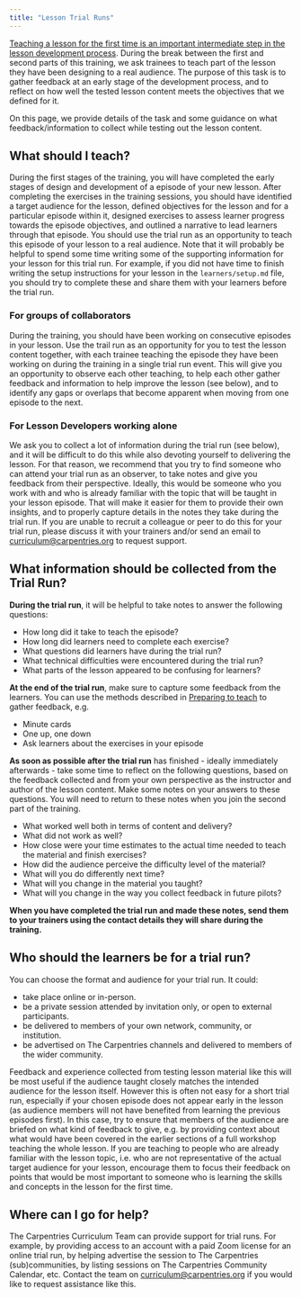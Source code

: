 ```yaml
---
title: "Lesson Trial Runs"
---
```


[Teaching a lesson for the first time is an important intermediate step in the lesson development process](../episodes/17-operations.md).
During the break between the first and second parts of this training,
we ask trainees to teach part of the lesson they have been designing to a real audience.
The purpose of this task is to gather feedback at an early stage of the development process,
and to reflect on how well the tested lesson content meets the objectives that we defined for it.

On this page, we provide details of the task and 
some guidance on what feedback/information to collect while testing out the lesson content.


## What should I teach?

During the first stages of the training, you will have completed 
the early stages of design and development of a episode of your new lesson.
After completing the exercises in the training sessions,
you should have identified a target audience for the lesson,
defined objectives for the lesson and for a particular episode within it,
designed exercises to assess learner progress towards the episode objectives,
and outlined a narrative to lead learners through that episode.
You should use the trial run as an opportunity to teach this episode of your lesson to a real audience.
Note that it will probably be helpful to spend some time 
writing some of the supporting information for your lesson for this trial run.
For example, if you did not have time to finish writing the setup instructions
for your lesson in the `learners/setup.md` file,
you should try to complete these and share them with your learners before the trial run.

### For groups of collaborators

During the training, you should have been working on consecutive episodes in your lesson.
Use the trail run as an opportunity for you to test the lesson content together,
with each trainee teaching the episode they have been working on during the training 
in a single trial run event.
This will give you an opportunity to observe each other teaching,
to help each other gather feedback and information to help improve the lesson (see below),
and to identify any gaps or overlaps that become apparent when moving from one
episode to the next.

### For Lesson Developers working alone

We ask you to collect a lot of information during the trial run (see below),
and it will be difficult to do this while also devoting yourself to delivering the lesson.
For that reason, we recommend that you try to find someone who can attend your trial run
as an observer, to take notes and give you feedback from their perspective.
Ideally, this would be someone who you work with and who is already familiar 
with the topic that will be taught in your lesson episode.
That will make it easier for them to provide their own insights, 
and to properly capture details in the notes they take during the trial run.
If you are unable to recruit a colleague or peer to do this for your trial run,
please discuss it with your trainers and/or send an email to
[curriculum@carpentries.org](mailto:curriculum@carpentries.org) to request support.


## What information should be collected from the Trial Run?

**During the trial run**, it will be helpful to take notes to answer the following questions:

- How long did it take to teach the episode?
- How long did learners need to complete each exercise?
- What questions did learners have during the trial run?
- What technical difficulties were encountered during the trial run?
- What parts of the lesson appeared to be confusing for learners?

**At the end of the trial run**, make sure to capture some feedback from the learners.
You can use the methods described in [Preparing to teach](../episodes/18-preparing.md) to
gather feedback, e.g.

- Minute cards
- One up, one down
- Ask learners about the exercises in your episode

**As soon as possible after the trial run** has finished -
ideally immediately afterwards -
take some time to reflect on the following questions,
based on the feedback collected and from your own perspective 
as the instructor and author of the lesson content.
Make some notes on your answers to these questions.
You will need to return to these notes when you join the second part of the training.

- What worked well both in terms of content and delivery?
- What did not work as well?
- How close were your time estimates to the actual time needed to teach the material and finish exercises?
- How did the audience perceive the difficulty level of the material?
- What will you do differently next time?
- What will you change in the material you taught?
- What will you change in the way you collect feedback in future pilots?  

**When you have completed the trial run and made these notes,
send them to your trainers using the contact details they will share during the training.**

## Who should the learners be for a trial run?

You can choose the format and audience for your trial run. It could:

- take place online or in-person.
- be a private session attended by invitation only, or open to external participants.
- be delivered to members of your own network, community, or institution.
- be advertised on The Carpentries channels and delivered to members of the wider community.

Feedback and experience collected from testing lesson material like this will be most useful if
the audience taught closely matches the intended audience for the lesson itself. 
However this is often not easy for a short trial run, 
especially if your chosen episode does not appear early in the lesson 
(as audience members will not have benefited from learning the previous episodes first). 
In this case, 
try to ensure that members of the audience are briefed on what kind of feedback to give, 
e.g. by providing context about what would have been covered 
in the earlier sections of a full workshop teaching the whole lesson.
If you are teaching to people who are already familiar with the lesson topic, i.e.
who are not representative of the actual target audience for your lesson,
encourage them to focus their feedback on points that would be most important to someone 
who is learning the skills and concepts in the lesson for the first time.


## Where can I go for help?

The Carpentries Curriculum Team can provide support for trial runs. 
For example, by providing access to an account with a paid Zoom license for an online trial run,
by helping advertise the session to The Carpentries (sub)communities,
by listing sessions on The Carpentries Community Calendar, etc.
Contact the team on [curriculum@carpentries.org](mailto:curriculum@carpentries.org)
if you would like to request assistance like this.

